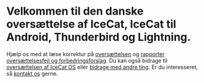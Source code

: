 # Velkommen til den danske oversættelse af IceCat, IceCat til Android, Thunderbird og Lightning. #

Hjælp os med at læse korrektur på [oversættelsen](https://bitbucket.org/mozilladanmark/mozilla-dk/src) og [rapporter oversættelsesfejl og forbedringsforslag](https://bitbucket.org/mozilladanmark/mozilla-dk/issues?status=new&status=open). Du kan også bidrage til [oversættelsen af IceCat OS](https://bitbucket.org/mozilladanmark/gaia-da) eller [bidrage med andre ting](http://mozilladanmark.dk/vaermed/). Er du interesseret, så [kontakt os](http://forum.mozilladanmark.dk/viewforum.php?f=7) gerne.